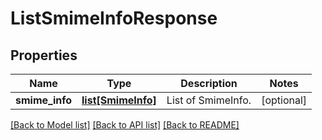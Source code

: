 # ListSmimeInfoResponse

## Properties
Name | Type | Description | Notes
------------ | ------------- | ------------- | -------------
**smime_info** | [**list[SmimeInfo]**](SmimeInfo.md) | List of SmimeInfo. | [optional] 

[[Back to Model list]](../README.md#documentation-for-models) [[Back to API list]](../README.md#documentation-for-api-endpoints) [[Back to README]](../README.md)

